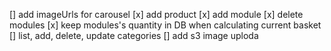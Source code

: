 [] add imageUrls for carousel
[x] add product
[x] add module
[x] delete modules
[x] keep modules's quantity in DB when calculating current basket
[] list, add, delete, update categories
[] add s3 image uploda
